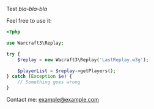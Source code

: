 Test *bla-bla-bla*

Feel free to use it:

```PHP
<?php

use Warcraft3\Replay;

try {
    $replay = new Wacraft3\Replay('LastReplay.w3g');

    $playerList = $replay->getPlayers();
} catch (Exception $e) {
    // Something goes wrong
}
```

Contact me: example@example.com
